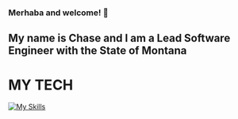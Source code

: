 ### Merhaba and welcome! 🧿

## My name is Chase and I am a Lead Software Engineer with the State of Montana

# MY TECH
[![My Skills](https://skillicons.dev/icons?i=js,html,css,svelte,elixir,erlang)](https://skillicons.dev)

<!--
**Mox-Erit/Mox-Erit** is a ✨ _special_ ✨ repository because its `README.md` (this file) appears on your GitHub profile.

Here are some ideas to get you started:

- 🔭 I’m currently working on ...
- 🌱 I’m currently learning ...
- 👯 I’m looking to collaborate on ...
- 🤔 I’m looking for help with ...
- 💬 Ask me about ...
- 📫 How to reach me: ...
- 😄 Pronouns: ...
- ⚡ Fun fact: ...
-->
